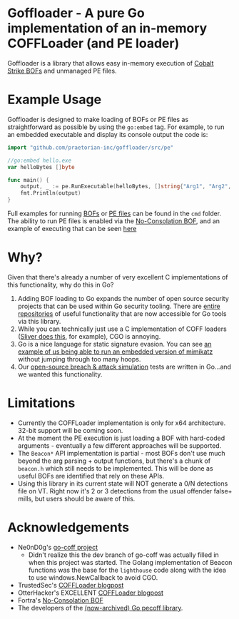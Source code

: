 # Goffloader - A pure Go implementation of an in-memory COFFLoader (and PE loader)

Goffloader is a library that allows easy in-memory execution of [Cobalt Strike BOFs](https://hstechdocs.helpsystems.com/manuals/cobaltstrike/current/userguide/content/topics/beacon-object-files_main.htm) and unmanaged PE files. 

# Example Usage

Goffloader is designed to make loading of BOFs or PE files as straightforward as possible by using the `go:embed` tag. For example, to run an embedded executable and display its console output the code is:

```go
import "github.com/praetorian-inc/goffloader/src/pe"

//go:embed hello.exe
var helloBytes []byte

func main() {
	output, _ := pe.RunExecutable(helloBytes, []string{"Arg1", "Arg2", "Arg3"})
	fmt.Println(output)
}
```

Full examples for running [BOFs](https://github.com/praetorian-inc/goffloader/blob/main/cmd/bof_example/whois_bof.go) or [PE files](https://github.com/praetorian-inc/goffloader/blob/main/cmd/pe_example/hello_pe.go) can be found in the `cmd` folder. The ability to run PE files is enabled via the [No-Consolation BOF](https://github.com/fortra/No-Consolation), and an example of executing that can be seen [here](https://github.com/praetorian-inc/goffloader/blob/main/src/pe/pe_windows.go)

# Why?

Given that there's already a number of very excellent C implementations of this functionality, why do this in Go?

1. Adding BOF loading to Go expands the number of open source security projects that can be used within Go security tooling. There are [entire](https://github.com/trustedsec/CS-Situational-Awareness-BOF) [repositories](https://github.com/trustedsec/CS-Remote-OPs-BOF) of useful functionality that are now accessible for Go tools via this library.
2. While you can technically just use a C implementation of COFF loaders ([Sliver does this](https://github.com/sliverarmory/COFFLoader), for example), CGO is annoying.
3. Go is a nice language for static signature evasion. You can see [an example of us being able to run an embedded version of mimikatz](https://github.com/praetorian-inc/chariot-client/blob/main/cmd/bas/1e247e041d7f404cbfba1a4c67d62aa4.go) without jumping through too many hoops.
4. Our [open-source breach & attack simulation](https://github.com/praetorian-inc/chariot-client?tab=readme-ov-file#bas) tests are written in Go...and we wanted this functionality.

# Limitations

* Currently the COFFLoader implementation is only for x64 architecture. 32-bit support will be coming soon.
* At the moment the PE execution is just loading a BOF with hard-coded arguments - eventually a few different approaches will be supported.
* The `Beacon*` API implementation is partial - most BOFs don't use much beyond the arg parsing + output functions, but there's a chunk of `beacon.h` which still needs to be implemented. This will be done as useful BOFs are identified that rely on these APIs.
* Using this library in its current state will NOT generate a 0/N detections file on VT. Right now it's 2 or 3 detections from the usual offender false+ mills, but users should be aware of this.

# Acknowledgements

* Ne0nD0g's [go-coff project](https://github.com/Ne0nd0g/go-coff/tree/dev)
    * Didn't realize this the dev branch of go-coff was actually filled in when this project was started. The Golang implementation of Beacon functions was the base for the `lighthouse` code along with the idea to use windows.NewCallback to avoid CGO.
* TrustedSec's [COFFLoader blogpost](https://trustedsec.com/blog/coffloader-building-your-own-in-memory-loader-or-how-to-run-bofs)
* OtterHacker's EXCELLENT [COFFLoader blogpost](https://otterhacker.github.io/Malware/CoffLoader.html)
* Fortra's [No-Consolation BOF](https://github.com/fortra/No-Consolation)
* The developers of the [(now-archived) Go pecoff library](https://github.com/RIscRIpt/pecoff).
